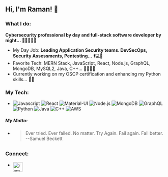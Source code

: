 ## Hi, I'm Raman! 👋
### What I do:
**Cybersecurity professional by day and full-stack software developer by night... :slightly_smiling_face::first_quarter_moon::closed_lock_with_key::beginner::japanese_goblin:**
- My Day Job: **Leading Application Security teams. DevSecOps, Security Assessments, Pentesting...** :business_suit_levitating:💻:office:
- Favorite Tech: MERN Stack, JavaScript, React, Node.js, GraphQL, MongoDB, MySQL2, Java, C++... :dizzy::monkey::sparkles:🔥
- Currently working on my OSCP certification and enhancing my Python skills... :book::exploding_head:

### My Tech:
- ![Javascript](https://img.shields.io/badge/JavaScript-323330?style=for-the-badge&logo=javascript&logoColor=F7DF1E)
![React](https://img.shields.io/badge/React-20232A?style=for-the-badge&logo=react&logoColor=61DAFB)
![Material-UI](https://img.shields.io/badge/Material--UI-0081CB?style=for-the-badge&logo=material-ui&logoColor=white)
![Node.js](https://img.shields.io/badge/Node.js-43853D?style=for-the-badge&logo=node.js&logoColor=white)
![MongoDB](https://img.shields.io/badge/MongoDB-4EA94B?style=for-the-badge&logo=mongodb&logoColor=white)
![GraphQL](https://img.shields.io/badge/GraphQL-E4405F?style=for-the-badge)
![Python](https://img.shields.io/badge/Python-3776AB?style=for-the-badge&logo=python&logoColor=white)
![Java](https://img.shields.io/badge/Java-ED8B00?style=for-the-badge&logo=java&logoColor=white)
![C++](https://img.shields.io/badge/C%2B%2B-00599C?style=for-the-badge&logo=c%2B%2B&logoColor=white)
![AWS](https://img.shields.io/badge/Amazon_AWS-232F3E?style=for-the-badge&logo=amazon-aws&logoColor=white)

##### My Motto:
- <blockquote> Ever tried. Ever failed. No matter. Try Again. Fail again. Fail better. --Samuel Beckett <br/> </blockquote>
##
### Connect:
- [<img align="left" alt="ramantv | LinkedIn" width="30px" src="https://cdn.jsdelivr.net/npm/simple-icons@v3/icons/linkedin.svg" />][linkedin]

[linkedin]: https://www.linkedin.com/in/raman-trikkur
